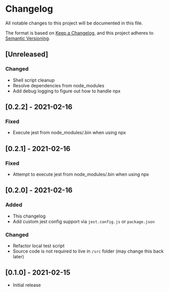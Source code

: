 # Changelog

All notable changes to this project will be documented in this file.

The format is based on [Keep a Changelog](https://keepachangelog.com/en/1.0.0/),
and this project adheres to [Semantic Versioning](https://semver.org/spec/v2.0.0.html).

## [Unreleased]

### Changed

- Shell script cleanup
- Resolve dependencies from node_modules
- Add debug logging to figure out how to handle npx

## [0.2.2] - 2021-02-16

### Fixed

- Execute jest from node_modules/.bin when using npx

## [0.2.1] - 2021-02-16

### Fixed

- Attempt to execute jest from node_modules/.bin when using npx

## [0.2.0] - 2021-02-16

### Added

- This changelog
- Add custom jest config support via `jest.config.js` or `package.json`

### Changed

- Refactor local test script
- Source code is not required to live in `/src` folder (may change this back later)

## [0.1.0] - 2021-02-15

- Initial release
